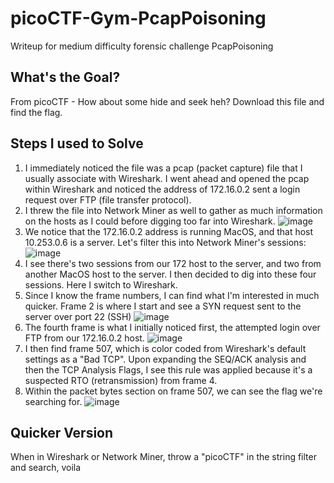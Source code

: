 # picoCTF-Gym-PcapPoisoning
Writeup for medium difficulty forensic challenge PcapPoisoning

## What's the Goal?
From picoCTF - How about some hide and seek heh? Download this file and find the flag.

## Steps I used to Solve
1. I immediately noticed the file was a pcap (packet capture) file that I usually associate with Wireshark. I went ahead and opened the pcap within Wireshark and noticed the address of 172.16.0.2 sent a login request over FTP (file transfer protocol).
2. I threw the file into Network Miner as well to gather as much information on the hosts as I could before digging too far into Wireshark. ![image](https://github.com/user-attachments/assets/abf10432-673c-45fe-b40d-98bec4d160a4)
3. We notice that the 172.16.0.2 address is running MacOS, and that host 10.253.0.6 is a server. Let's filter this into Network Miner's sessions: ![image](https://github.com/user-attachments/assets/b2bc1307-bb1a-4f84-b675-e15cab6a8653)
4. I see there's two sessions from our 172 host to the server, and two from another MacOS host to the server. I then decided to dig into these four sessions. Here I switch to Wireshark.
5. Since I know the frame numbers, I can find what I'm interested in much quicker. Frame 2 is where I start and see a SYN request sent to the server over port 22 (SSH) ![image](https://github.com/user-attachments/assets/625049e7-ff09-4713-aa84-1bb6e0eb01c7)
6. The fourth frame is what I initially noticed first, the attempted login over FTP from our 172.16.0.2 host. ![image](https://github.com/user-attachments/assets/8589a09e-5bbc-402e-aea9-12750edab2a7)
7. I then find frame 507, which is color coded from Wireshark's default settings as a "Bad TCP". Upon expanding the SEQ/ACK analysis and then the TCP Analysis Flags, I see this rule was applied because it's a suspected RTO (retransmission) from frame 4.
8. Within the packet bytes section on frame 507, we can see the flag we're searching for. ![image](https://github.com/user-attachments/assets/38177e13-b2d8-4cfc-bf9b-6ec4b81e4663)

## Quicker Version
When in Wireshark or Network Miner, throw a "picoCTF" in the string filter and search, voila
